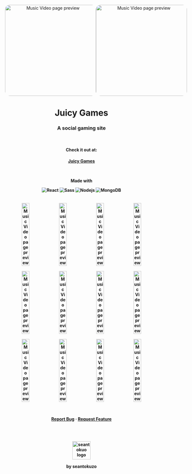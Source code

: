 <div align="center">
<br>
<div align="center" style="display: flex; flex-direction: row; justify-content: space-evenly; align-items: center;">
  <img align="center" width="300px" style="border-radius: 15px;" alt="Music Video page preview" src="https://seantokuzo-bucket.s3.us-west-1.amazonaws.com/ProjectAssets/JuicyGames-assets/JG_Login.PNG">
  <img align="center" width="300px" style="border-radius: 15px;" alt="Music Video page preview" src="https://seantokuzo-bucket.s3.us-west-1.amazonaws.com/ProjectAssets/JuicyGames-assets/JG_Account-pink.PNG">
</div>
<h1 align="center">Juicy Games</h1>
<h3 align="center">A social gaming site</h3>
<br>
<h4>Check it out at:<h4>
<a href="https://juicy-games.onrender.com/" target="_blank" rel="noreferrer noopener">
  Juicy Games
</a>
<br>
<br>
<br>
<p align=center>Made with</p>
<img alt="React" src="https://img.shields.io/badge/-React-61DAFB?style=for-the-badge&logo=react&logoColor=white" />
<img alt="Sass" src="https://img.shields.io/badge/-Sass-CC6699?style=for-the-badge&logo=sass&logoColor=white" />
<img alt="Nodejs" src="https://img.shields.io/badge/-Nodejs-43853d?style=for-the-badge&logo=Node.js&logoColor=white" />
<img alt="MongoDB" src="https://img.shields.io/badge/-MongoDB-13aa52?style=for-the-badge&logo=mongodb&logoColor=white" />
<br>
<br>
<br>
<div align="center" style="display: flex; flex-direction: row; justify-content: space-evenly; align-items: center;">
  <img align="center" width="22%" style="border-radius: 15px;" alt="Music Video page preview" src="https://seantokuzo-bucket.s3.us-west-1.amazonaws.com/ProjectAssets/JuicyGames-assets/JG_MainMenu.PNG">
  <img align="center" width="22%" style="border-radius: 15px;" alt="Music Video page preview" src="https://seantokuzo-bucket.s3.us-west-1.amazonaws.com/ProjectAssets/JuicyGames-assets/JG_Friends.PNG">
  <img align="center" width="22%" style="border-radius: 15px;" alt="Music Video page preview" src="https://seantokuzo-bucket.s3.us-west-1.amazonaws.com/ProjectAssets/JuicyGames-assets/JG_ChangePass.PNG">
  <img align="center" width="22%" style="border-radius: 15px;" alt="Music Video page preview" src="https://seantokuzo-bucket.s3.us-west-1.amazonaws.com/ProjectAssets/JuicyGames-assets/JG_FriendReq.PNG">
</div>
<br>
<div align="center" style="display: flex; flex-direction: row; justify-content: space-evenly; align-items: center;">
  <img align="center" width="22%" style="border-radius: 15px;" alt="Music Video page preview" src="https://seantokuzo-bucket.s3.us-west-1.amazonaws.com/ProjectAssets/JuicyGames-assets/JG_GameMenu.PNG">
  <img align="center" width="22%" style="border-radius: 15px;" alt="Music Video page preview" src="https://seantokuzo-bucket.s3.us-west-1.amazonaws.com/ProjectAssets/JuicyGames-assets/JG_Boredle.PNG">
  <img align="center" width="22%" style="border-radius: 15px;" alt="Music Video page preview" src="https://seantokuzo-bucket.s3.us-west-1.amazonaws.com/ProjectAssets/JuicyGames-assets/JG_Leaderboard.PNG">
  <img align="center" width="22%" style="border-radius: 15px;" alt="Music Video page preview" src="https://seantokuzo-bucket.s3.us-west-1.amazonaws.com/ProjectAssets/JuicyGames-assets/JG_Stats.PNG">
</div>
<br>
<div align="center" style="display: flex; flex-direction: row; justify-content: space-evenly; align-items: center;">
  <img align="center" width="22%" style="border-radius: 15px;" alt="Music Video page preview" src="https://seantokuzo-bucket.s3.us-west-1.amazonaws.com/ProjectAssets/JuicyGames-assets/JG_TriviaMenu.PNG">
  <img align="center" width="22%" style="border-radius: 15px;" alt="Music Video page preview" src="https://seantokuzo-bucket.s3.us-west-1.amazonaws.com/ProjectAssets/JuicyGames-assets/JG_Trivia.PNG">
  <img align="center" width="22%" style="border-radius: 15px;" alt="Music Video page preview" src="https://seantokuzo-bucket.s3.us-west-1.amazonaws.com/ProjectAssets/JuicyGames-assets/JG_Account-orange.PNG">
  <img align="center" width="22%" style="border-radius: 15px;" alt="Music Video page preview" src="https://seantokuzo-bucket.s3.us-west-1.amazonaws.com/ProjectAssets/JuicyGames-assets/JG_ForgotPass.PNG">
</div>
<br>
<br>
  <p align="center">
    <a href="https://github.com/seantokuzo/juicy-games/issues">Report Bug</a>
    ·
    <a href="https://github.com/seantokuzo/juicy-games/issues">Request Feature</a>
  </p>
  <br>
  <br>
  <br>
  <img align="center" width="60px" alt="seantokuo logo" src="https://seantokuzo-bucket.s3.us-west-1.amazonaws.com/kuzoLogo_sizes/kuzoLogo_day-144.png">
  <br>
  <p>by seantokuzo</p>
</div>
